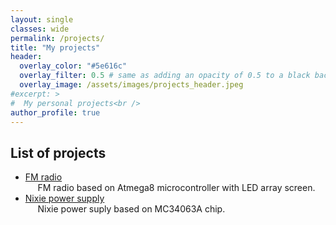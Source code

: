 ```yaml
---
layout: single
classes: wide
permalink: /projects/
title: "My projects"
header:
  overlay_color: "#5e616c"
  overlay_filter: 0.5 # same as adding an opacity of 0.5 to a black background
  overlay_image: /assets/images/projects_header.jpeg
#excerpt: >
#  My personal projects<br />
author_profile: true
---
```




## List of projects
* [FM radio](/projects/atmega_fm_radio) \
&nbsp;&nbsp;&nbsp;&nbsp;    FM radio based on Atmega8 microcontroller with LED array screen.
* [Nixie power supply](/projects/nixie_power_supply) \
&nbsp;&nbsp;&nbsp;&nbsp;    Nixie power suply based on MC34063A chip.
    
